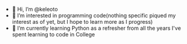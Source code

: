 - 👋 Hi, I’m @keleoto
- 👀 I’m interested in programming code(nothing specific piqued my interest as of yet, but I hope to learn more as I progress)
- 🌱 I’m currently learning Python as a refresher from all the years I've spent learning to code in College

<!---
keleoto/keleoto is a ✨ special ✨ repository because its `README.md` (this file) appears on your GitHub profile.
You can click the Preview link to take a look at your changes.
--->
